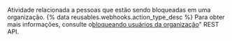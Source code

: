 Atividade relacionada a pessoas que estão sendo bloqueadas em uma organização. {% data reusables.webhooks.action_type_desc %} Para obter mais informações, consulte o[bloqueando usuários da organização](/rest/reference/orgs#blocking)" REST API.
